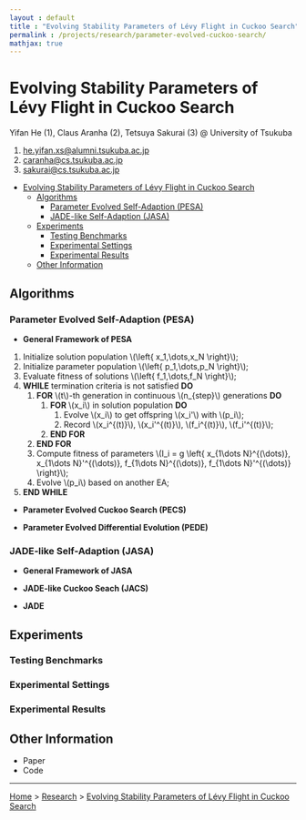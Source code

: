 ```yaml
---
layout : default
title : "Evolving Stability Parameters of Lévy Flight in Cuckoo Search"
permalink : /projects/research/parameter-evolved-cuckoo-search/
mathjax: true
---
```


<script src="https://cdnjs.cloudflare.com/ajax/libs/mathjax/2.7.6/MathJax.js?config=TeX-MML-AM_CHTML" async="" type="text/javascript"> </script>

# Evolving Stability Parameters of Lévy Flight in Cuckoo Search

Yifan He (1), Claus Aranha (2), Tetsuya Sakurai (3) @ University of Tsukuba

1. he.yifan.xs@alumni.tsukuba.ac.jp
2. caranha@cs.tsukuba.ac.jp
3. sakurai@cs.tsukuba.ac.jp

- [Evolving Stability Parameters of Lévy Flight in Cuckoo Search](#evolving-stability-parameters-of-lévy-flight-in-cuckoo-search)
  - [Algorithms](#algorithms)
    - [Parameter Evolved Self-Adaption (PESA)](#parameter-evolved-self-adaption-pesa)
    - [JADE-like Self-Adaption (JASA)](#jade-like-self-adaption-jasa)
  - [Experiments](#experiments)
    - [Testing Benchmarks](#testing-benchmarks)
    - [Experimental Settings](#experimental-settings)
    - [Experimental Results](#experimental-results)
  - [Other Information](#other-information)

## Algorithms

### Parameter Evolved Self-Adaption (PESA)

- **General Framework of PESA**

1. Initialize solution population \\(\left\{ x_1,\dots,x_N \right\}\\);
2. Initialize parameter population \\(\left\{ p_1,\dots,p_N \right\}\\);
3. Evaluate fitness of solutions \\(\left\{ f_1,\dots,f_N \right\}\\);
4. **WHILE** termination criteria is not satisfied **DO**
    1. **FOR** \\(t\\)-th generation in continuous \\(n_{step}\\) generations **DO**
        1. **FOR** \\(x_i\\) in solution population **DO**
            1. Evolve \\(x_i\\) to get offspring \\(x_i'\\) with \\(p_i\\);
            1. Record \\(x_i^{(t)}\\), \\(x_i'^{(t)}\\), \\(f_i^{(t)}\\), \\(f_i'^{(t)}\\);
        1. **END FOR**
    1. **END FOR**
    2. Compute fitness of parameters \\(I_i = g \left\{ x_{1\dots N}^{(\dots)}, x_{1\dots N}'^{(\dots)}, f_{1\dots N}^{(\dots)}, f_{1\dots N}'^{(\dots)} \right\}\\);
    1. Evolve \\(p_i\\) based on another EA;
5. **END WHILE**

- **Parameter Evolved Cuckoo Search (PECS)**

- **Parameter Evolved Differential Evolution (PEDE)**

### JADE-like Self-Adaption (JASA)

- **General Framework of JASA**

- **JADE-like Cuckoo Seach (JACS)**

- **JADE**

## Experiments

### Testing Benchmarks

### Experimental Settings

### Experimental Results

## Other Information

- Paper
- Code

---

[Home](/) > [Research](/research/) > [Evolving Stability Parameters of Lévy Flight in Cuckoo Search](/projects/research/parameter-evolved-cuckoo-search/)